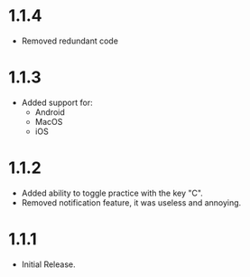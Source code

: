 # 1.1.4

- Removed redundant code

# 1.1.3

- Added support for:
    + Android
    + MacOS
    + iOS

# 1.1.2

- Added ability to toggle practice with the key "C".
- Removed notification feature, it was useless and annoying.

# 1.1.1

- Initial Release.
